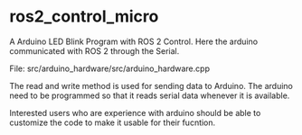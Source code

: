 # ros2_control_micro

A Arduino LED Blink Program with ROS 2 Control. Here the arduino communicated with ROS 2 through the Serial.

File: src/arduino_hardware/src/arduino_hardware.cpp

The read and write method is used for sending data to Arduino. The arduino need to be programmed so that it reads serial data whenever it is available.

Interested users who are experience with arduino should be able to customize the code to make it usable for their fucntion.
